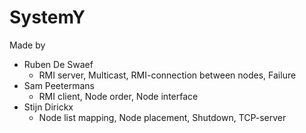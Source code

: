 # SystemY

Made by
- Ruben De Swaef
	- RMI server, Multicast, RMI-connection between nodes, Failure
- Sam Peetermans
	- RMI client, Node order, Node interface
- Stijn Dirickx
	- Node list mapping, Node placement, Shutdown, TCP-server